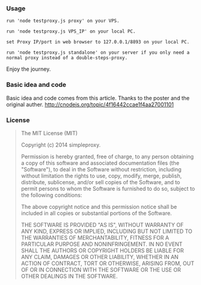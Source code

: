 ### Usage
```
run 'node testproxy.js proxy' on your VPS.
```
```
run 'node testproxy.js VPS_IP' on your local PC.
```
```
set Proxy IP/port in web browser to 127.0.0.1/8893 on your local PC.
```
```
run 'node testproxy.js standalone' on your server if you only need a normal proxy instead of a double-steps-proxy.
```
Enjoy the journey.

### Basic idea and code
Basic idea and code comes from this article. Thanks to the poster and the original auther.
http://cnodejs.org/topic/4f16442ccae1f4aa27001101

### License

>The MIT License (MIT)
>
>Copyright (c) 2014 simpleproxy.
>
>Permission is hereby granted, free of charge, to any person obtaining a copy
>of this software and associated documentation files (the "Software"), to deal
>in the Software without restriction, including without limitation the rights
>to use, copy, modify, merge, publish, distribute, sublicense, and/or sell
>copies of the Software, and to permit persons to whom the Software is
>furnished to do so, subject to the following conditions:
>
>The above copyright notice and this permission notice shall be included in
>all copies or substantial portions of the Software.
>
>THE SOFTWARE IS PROVIDED "AS IS", WITHOUT WARRANTY OF ANY KIND, EXPRESS OR
>IMPLIED, INCLUDING BUT NOT LIMITED TO THE WARRANTIES OF MERCHANTABILITY,
>FITNESS FOR A PARTICULAR PURPOSE AND NONINFRINGEMENT. IN NO EVENT SHALL THE
>AUTHORS OR COPYRIGHT HOLDERS BE LIABLE FOR ANY CLAIM, DAMAGES OR OTHER
>LIABILITY, WHETHER IN AN ACTION OF CONTRACT, TORT OR OTHERWISE, ARISING FROM,
>OUT OF OR IN CONNECTION WITH THE SOFTWARE OR THE USE OR OTHER DEALINGS IN
>THE SOFTWARE.
